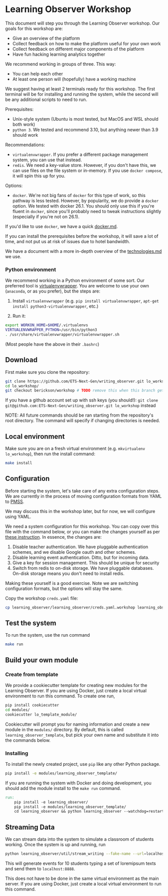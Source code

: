 # Learning Observer Workshop

This document will step you through the Learning Observer workshop. Our goals for this workshop are: 

* Give an overview of the platform
* Collect feedback on how to make the platform useful for your own work
* Collect feedback on different major components of the platform
* Have fun hacking learning analytics together

We recommend working in groups of three. This way:

* You can help each other
* At least one person will (hopefully) have a working machine

We suggest having at least 2 terminals ready for this workshop. The first terminal will be for installing and running the system, while the second will be any additional scripts to need to run.

Prerequisites:

* Unix-style system (Ubuntu is most tested, but MacOS and WSL should both work)
* `python 3`. We tested and recommend 3.10, but anything newer than 3.9 should work

Recommendations:

* `virtualenvwrapper`. If you prefer a different package management system, you can use that instead.
* `redis`. We need a key-value store. However, if you don't have this, we can use files on the file system or in-memory. If you use `docker compose`, it will spin this up for you.

Options:

* `docker`. We're not big fans of `docker` for this type of work, so this pathway is less tested. However, by popularity, we do provide a `docker` option. We tested with docker 26.1. You should only use this if you're fluent in `docker`, since you'll probably need to tweak instructions slightly (especially if you're not on 26.1).

If you'd like to use `docker`, we have a quick [docker.md](tutorial).

If you can install the prerequisites before the workshop, it will save a lot of time, and not put us at risk of issues due to hotel bandwidth.

We have a document with a more in-depth overview of the [technologies.md](technologies) we use.

### Python environment

We recommend working in a Python environment of some sort. Our preferred tool is [virtualenvwrapper](https://pypi.org/project/virtualenvwrapper/). You are welcome to use your own (`anaconda`, or as you prefer), but the steps are:

1) Install `virtualenvwrapper` (e.g. `pip install virtualenvwrapper`, `apt-get install python3-virtualenvwrapper`, etc.)

2) Run it:

```bash
export WORKON_HOME=$HOME/.virtualenvs
VIRTUALENVWRAPPER_PYTHON=/usr/bin/python3
. /usr/share/virtualenvwrapper/virtualenvwrapper.sh
```

(Most people have the above in their `.bashrc`)

## Download

First make sure you clone the repository:

```bash
git clone https://github.com/ETS-Next-Gen/writing_observer.git lo_workshop
cd lo_workshop/
git checkout berickson/workshop # TODO remove this when this branch gets merged in
```

If you have a github account set up with ssh keys (you should!):
`git clone git@github.com:ETS-Next-Gen/writing_observer.git lo_workshop`
instead

NOTE: All future commands should be ran starting from the repository's root directory. The command will specify if changing directories is needed.

## Local environment

Make sure you are on a fresh virtual environment (e.g. `mkvirtualenv lo_workshop`), then run the install command:

```bash
make install
```

## Configuration

Before starting the system, let's take care of any extra configuration steps. We are currently in the process of moving configuration formats from YAML to [PMSS](https://github.com/ETS-Next-Gen/pmss).

We may discuss this in the workshop later, but for now, we will configure using YAML.

We need a system configuration for this workshop. You can copy over this file with the command below, or you can make the changes yourself as per [these instruction](/docs/workshop_creds.md). In essence, the changes are:

1. Disable teacher authentication. We have pluggable authentication schemes, and we disable Google oauth and other schemes.
2. Disable learning event authentication. Ditto, but for incoming data.
3. Give a key for session management. This should be unique for security
4. Switch from redis to on-disk storage. We have pluggable databases. On-disk storage means you don't need to install redis.

Making these yourself is a good exercise. Note we are switching configuration formats, but the options will stay the same.

Copy the workshop `creds.yaml` file:

```bash
cp learning_observer/learning_observer/creds.yaml.workshop learning_observer/creds.yaml
```

## Test the system

To run the system, use the run command

```bash
make run
```

## Build your own module

### Create from template

We provide a cookiecutter template for creating new modules for the Learning Observer. If you are using Docker, just create a local virtual environment to run this command. To create one run,

```bash
pip install cookiecutter
cd modules/
cookiecutter lo_template_module/
```

Cookiecutter will prompt you for naming information and create a new module in the `modules/` directory. By default, this is called `learning_observer_template`, but pick your own name and substitute it into the commands below. 

### Installing

To install the newly created project, use `pip` like any other Python package.

```bash
pip install -e modules/learning_observer_template/
```

If you are running the system with Docker and doing development, you should add the module install to the `make run` command.

```Makefile
run:
    pip install -e learning_observer/
    pip install -e modules/learning_observer_template/
    cd learning_observer && python learning_observer --watchdog=restart
```

## Streaming Data

We can stream data into the system to simulate a classroom of students working. Once the system is up and running, run

```bash
python learning_observer/util/stream_writing --fake-name --url=localhost:8888 --streams=10
```

This will generate events for 10 students typing a set of loremipsum texts and send them to `localhost:8888`.

This does not have to be done in the same virtual environment as the main server. If you are using Docker, just create a local virtual environment to run this command.
